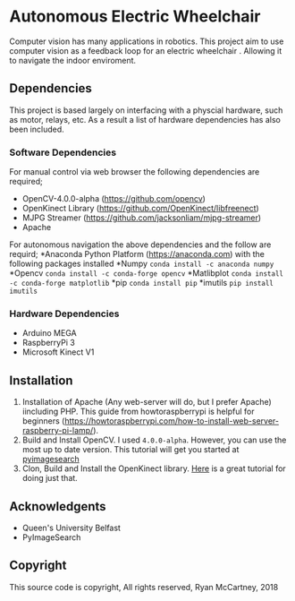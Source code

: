 # Autonomous Electric Wheelchair
Computer vision has many applications in robotics. This project aim to use computer vision as a feedback loop for an electric wheelchair . Allowing it to navigate the indoor enviroment.

## Dependencies
This project is based largely on interfacing with a physcial hardware, such as motor, relays, etc. As a result a list of hardware dependencies has also been included.

### Software Dependencies

For manual control via web browser the following dependencies are required;
* OpenCV-4.0.0-alpha (https://github.com/opencv)
* OpenKinect Library (https://github.com/OpenKinect/libfreenect)
* MJPG Streamer (https://github.com/jacksonliam/mjpg-streamer)
* Apache 

For autonomous navigation the above dependencies and the follow are requird;
*Anaconda Python Platform (https://anaconda.com) with the following packages installed
*Numpy `conda install -c anaconda numpy` 
*Opencv `conda install -c conda-forge opencv`
*Matlibplot `conda install -c conda-forge matplotlib`
*pip `conda install pip`
*imutils `pip install imutils`

### Hardware Dependencies
* Arduino MEGA
* RaspberryPi 3
* Microsoft Kinect V1

## Installation

1. Installation of Apache (Any web-server will do, but I prefer Apache) iincluding PHP. This guide from howtoraspberrypi is helpful for beginners (https://howtoraspberrypi.com/how-to-install-web-server-raspberry-pi-lamp/).
1. Build and Install OpenCV. I used `4.0.0-alpha`. However, you can use the most up to date version. This tutorial will get you started at [pyimagesearch](https://www.pyimagesearch.com/2017/09/04/raspbian-stretch-install-opencv-3-python-on-your-raspberry-pi/)
1. Clon, Build and Install the OpenKinect library. [Here](https://naman5.wordpress.com/2014/06/24/experimenting-with-kinect-using-opencv-python-and-open-kinect-libfreenect/) is a great tutorial for doing just that.

## Acknowledgents
* Queen's University Belfast
* PyImageSearch


## Copyright
This source code is copyright, All rights reserved, Ryan McCartney, 2018



